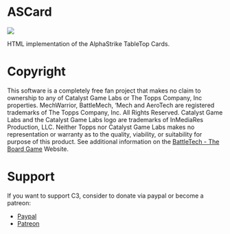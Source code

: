 # ASCard

<img src="https://img.shields.io/liberapay/receives/WarWolfen.svg?logo=liberapay">

HTML implementation of the AlphaStrike TableTop Cards.

# Copyright
This software is a completely free fan project that makes no claim to ownership to any of Catalyst Game Labs or The Topps Company, Inc properties. MechWarrior, BattleMech, ‘Mech and AeroTech are registered trademarks of The Topps Company, Inc. All Rights Reserved. Catalyst Game Labs and the Catalyst Game Labs logo are trademarks of InMediaRes Production, LLC. Neither Topps nor Catalyst Game Labs makes no representation or warranty as to the quality, viability, or suitability for purpose of this product.
See additional information on the [BattleTech - The Board Game](https://bg.battletech.com/?page_id=34) Website.

# Support
If you want to support C3, consider to donate via paypal or become a patreon:
* [Paypal](https://www.paypal.com/donate?token=SrCxd2l7S3sKbgQWU4jG19vgzbWNN4evLxPOwtuQY8APeglyDVpYcmuIkDm7V5RGPACIB17XN1PuiKhD "Paypal")
* [Patreon](https://www.patreon.com/ClanWolf "Patreon")
